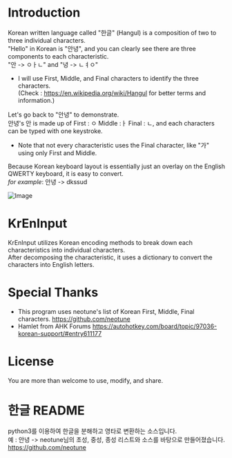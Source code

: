 # Introduction 
Korean written language called "한글" (Hangul) is a composition of two to three individual characters.  
"Hello" in Korean is "안녕", and you can clearly see there are three components to each characteristic.  
"안 -> ㅇㅏㄴ" and "녕 -> ㄴㅕㅇ"  
* I will use First, Middle, and Final characters to identify the three characters.  
(Check : https://en.wikipedia.org/wiki/Hangul for better terms and information.)  


Let's go back to "안녕" to demonstrate.  
안녕's 안 is made up of First : ㅇ Middle :ㅏ Final : ㄴ, and each characters can be typed with one keystroke.  
* Note that not every characteristic uses the Final character, like "가" using only First and Middle.  

Because Korean keyboard layout is essentially just an overlay on the English QWERTY keyboard, it is easy to convert.  
*for example*: 안녕 -> dkssud
  
![Image](https://i.imgur.com/FxWXp4N.png)

# KrEnInput
KrEnInput utilizes Korean encoding methods to break down each characteristics into individual characters.  
After decomposing the characteristic, it uses a dictionary to convert the characters into English letters.  

# Special Thanks 
* This program uses neotune's list of Korean First, Middle, Final characters. https://github.com/neotune  
* Hamlet from AHK Forums https://autohotkey.com/board/topic/97036-korean-support/#entry611177

# License
You are more than welcome to use, modify, and share.

# 한글 README
python3를 이용하여 한글을 분해하고 영타로 변환하는 소스입니다.    
예 : 안녕 -> 
neotune님의 초성, 중성, 종성 리스트와 소스를 바탕으로 만들어졌습니다. https://github.com/neotune
